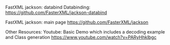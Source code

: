FastXML jackson: databind
Databinding: https://github.com/FasterXML/jackson-databind

FastXML jackson: main page
https://github.com/FasterXML/jackson

Other Resources:
Youtube: 
Basic Demo which includes a decoding example and Class generation
https://www.youtube.com/watch?v=PARyHhklbgc
